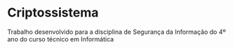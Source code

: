 # Criptossistema
Trabalho desenvolvido para a disciplina de Segurança da Informação do 4º ano do curso técnico em Informática 
